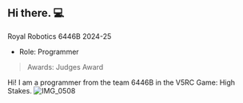 ## Hi there. 💻


Royal Robotics 6446B 2024-25 
- Role: Programmer
> Awards:
 > Judges Award
 
Hi! I am a programmer from the team 6446B in the V5RC Game: High Stakes.
![IMG_0508](https://github.com/user-attachments/assets/ca044edb-8f16-4cfb-98cf-5623ef8746cb)
